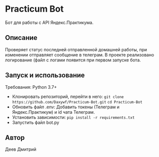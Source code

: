 # Practicum Bot
Бот для работы с API Яндекс.Практикума. 

## Описание
Проверяет статус последней отправленной домашней работы, при изменении отправляет сообщение в телеграм. В проекте реализовано логирование (файл с логами появится при первом запуске бота.

## Запуск и использование
Требования: Python 3.7+
- Клонировать репозиторий, перейти в него: ```git clone https://github.com/Daxywf/Practicum-Bot.git``` ```cd Practicum-Bot```
- Обновить файл .env: Добавить токены (Телеграм и Яндекс.Практикум) и id чата Телеграм.
- Установить зависимости: ```pip install -r requirements.txt```
- Запустить файл bot.py

## Автор

Деев Дмитрий
